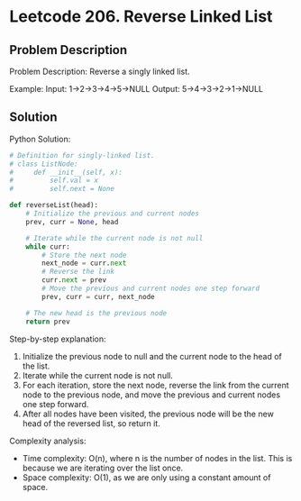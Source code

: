 # Leetcode 206. Reverse Linked List

## Problem Description
Problem Description:
Reverse a singly linked list.

Example:
Input: 1->2->3->4->5->NULL
Output: 5->4->3->2->1->NULL

## Solution
Python Solution:
```python
# Definition for singly-linked list.
# class ListNode:
#     def __init__(self, x):
#         self.val = x
#         self.next = None

def reverseList(head):
    # Initialize the previous and current nodes
    prev, curr = None, head

    # Iterate while the current node is not null
    while curr:
        # Store the next node
        next_node = curr.next
        # Reverse the link
        curr.next = prev
        # Move the previous and current nodes one step forward
        prev, curr = curr, next_node

    # The new head is the previous node
    return prev
```

Step-by-step explanation:
1. Initialize the previous node to null and the current node to the head of the list.
2. Iterate while the current node is not null.
3. For each iteration, store the next node, reverse the link from the current node to the previous node, and move the previous and current nodes one step forward.
4. After all nodes have been visited, the previous node will be the new head of the reversed list, so return it.

Complexity analysis:
- Time complexity: O(n), where n is the number of nodes in the list. This is because we are iterating over the list once.
- Space complexity: O(1), as we are only using a constant amount of space.